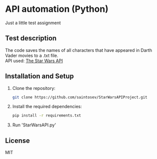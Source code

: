 # API automation (Python) 
Just a little test assignment

## Test description

The code saves the names of all characters that have appeared in Darth Vader movies to a .txt file.  
API used: [The Star Wars API](https://swapi.dev/)

## Installation and Setup

1. Clone the repository:
    ```bash
    git clone https://github.com/saintosev/StarWarsAPIProject.git
    ```
    
2. Install the required dependencies:
    ```bash
    pip install -r requirements.txt
    ```

3. Run 'StarWarsAPI.py'

## License

MIT

